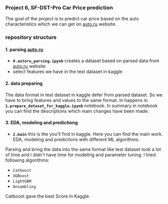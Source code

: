 

### Project 6, SF-DST-Pro Car Price prediction

The goal of the project is to predict car price based on the auto characteristics which we can get on [auto.ru](https://auto.ru/) website. 

### repository structure
#### 1. parsing [auto.ru](https://auto.ru/)
- **`0.autoru_parsing.ipynb`** creates a dataset based on parsed data from [auto.ru](https://auto.ru/) website
- select features we have in the test dataset in kaggle 

#### 2. data preparing
The data format in test dataset in kaggle defer from parsed dataset. So we have to bring features and values to the same format. In happens in **`1.prepare_dataset_for_kaggle.ipynb`** notebook. 
In summary in notebook you can find the descriptions which main changes have been made. 

#### 3. EDA, modeling and predictiong
- **`2.main`** this is the you'll find in kaggle. 
Here you can find the main work. EDA, modeling and predictions with different ML algorithms.

Parsing and bring the data into the same format like test dataset took a lot of time and I didn't have time for modeling and parameter tuning. 
I tried following algorithms: 

- `Catboost`
- `XGBoost`
- `LightGBM`
- `Ansambling`

Catboost gave the best Score in Kaggle. 
